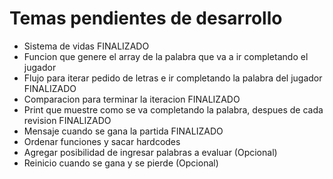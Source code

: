 # Temas pendientes de desarrollo

- Sistema de vidas                                                                          FINALIZADO
- Funcion que genere el array de la palabra que va a ir completando el jugador          
- Flujo para iterar pedido de letras e ir completando la palabra del jugador                FINALIZADO
- Comparacion para terminar la iteracion                                                    FINALIZADO
- Print que muestre como se va completando la palabra, despues de cada revision             FINALIZADO
- Mensaje cuando se gana la partida                                                         FINALIZADO
- Ordenar funciones y sacar hardcodes                                                       
- Agregar posibilidad de ingresar palabras a evaluar (Opcional)
- Reinicio cuando se gana y se pierde (Opcional)